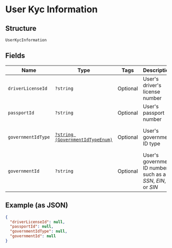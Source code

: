
# User Kyc Information

## Structure

`UserKycInformation`

## Fields

| Name | Type | Tags | Description | Getter | Setter |
|  --- | --- | --- | --- | --- | --- |
| `driverLicenseId` | `?string` | Optional | User's driver's license number | getDriverLicenseId(): ?string | setDriverLicenseId(?string driverLicenseId): void |
| `passportId` | `?string` | Optional | User's passport number | getPassportId(): ?string | setPassportId(?string passportId): void |
| `governmentIdType` | [`?string (GovernmentIdTypeEnum)`](../../doc/models/government-id-type-enum.md) | Optional | User's government ID type | getGovernmentIdType(): ?string | setGovernmentIdType(?string governmentIdType): void |
| `governmentId` | `?string` | Optional | User's government ID number, such as a <i>SSN</i>, <i>EIN</i>, or <i>SIN</i> | getGovernmentId(): ?string | setGovernmentId(?string governmentId): void |

## Example (as JSON)

```json
{
  "driverLicenseId": null,
  "passportId": null,
  "governmentIdType": null,
  "governmentId": null
}
```

